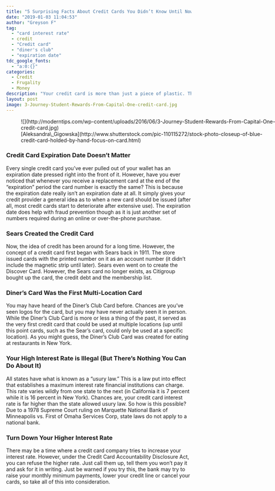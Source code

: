 ```yaml
---
title: "5 Surprising Facts About Credit Cards You Didn’t Know Until Now"
date: "2019-01-03 11:04:53"
author: "Greyson F"
tag:
  - "card interest rate"
  - credit
  - "Credit card"
  - "diner's club"
  - "expiration date"
tdc_google_fonts:
  - "a:0:{}"
categories:
  - Credit
  - Frugality
  - Money
description: "Your credit card is more than just a piece of plastic. There are some impressive features that go along with it. Here are 5 incredible facts you should know."
layout: post
image: 3-Journey-Student-Rewards-From-Capital-One-credit-card.jpg
---
```


<figure aria-describedby="caption-attachment-3858" class="wp-caption alignnone" id="attachment_3858" style="width: 700px">![](http://moderntips.com/wp-content/uploads/2016/06/3-Journey-Student-Rewards-From-Capital-One-credit-card.jpg)<figcaption class="wp-caption-text" id="caption-attachment-3858">[Aleksandra\_Gigowska](http://www.shutterstock.com/pic-110115272/stock-photo-closeup-of-blue-credit-card-holded-by-hand-focus-on-card.html)</figcaption></figure>

### Credit Card Expiration Date Doesn’t Matter

Every single credit card you’ve ever pulled out of your wallet has an expiration date pressed right into the front of it. However, have you ever noticed that whenever you receive a replacement card at the end of the “expiration” period the card number is exactly the same? This is because the expiration date really isn’t an expiration date at all. It simply gives your credit provider a general idea as to when a new card should be issued (after all, most credit cards start to deteriorate after extensive use). The expiration date does help with fraud prevention though as it is just another set of numbers required during an online or over-the-phone purchase.

### Sears Created the Credit Card

Now, the idea of credit has been around for a long time. However, the concept of a credit card first began with Sears back in 1911. The store issued cards with the printed number on it as an account number (it didn’t include the magnetic strip until later). Sears even went on to create the Discover Card. However, the Sears card no longer exists, as Citigroup bought up the card, the credit debt and the membership list.

### Diner’s Card Was the First Multi-Location Card

You may have heard of the Diner’s Club Card before. Chances are you’ve seen logos for the card, but you may have never actually seen it in person. While the Diner’s Club Card is more or less a thing of the past, it served as the very first credit card that could be used at multiple locations (up until this point cards, such as the Sear’s card, could only be used at a specific location). As you might guess, the Diner’s Club Card was created for eating at restaurants in New York.

### Your High Interest Rate is Illegal (But There’s Nothing You Can Do About It)

All states have what is known as a “usury law.” This is a law put into effect that establishes a maximum interest rate financial institutions can charge. This rate varies wildly from one state to the next (in California it is 7 percent while it is 16 percent in New York). Chances are, your credit card interest rate is far higher than the state allowed usury law. So how is this possible? Due to a 1978 Supreme Court ruling on Marquette National Bank of Minneapolis vs. First of Omaha Services Corp, state laws do not apply to a national bank.

### Turn Down Your Higher Interest Rate

There may be a time where a credit card company tries to increase your interest rate. However, under the Credit Card Accountability Disclosure Act, you can refuse the higher rate. Just call them up, tell them you won’t pay it and ask for it in writing. Just be warned if you try this, the bank may try to raise your monthly minimum payments, lower your credit line or cancel your cards, so take all of this into consideration.
